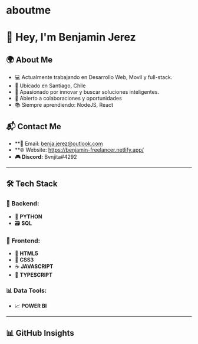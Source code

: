 # aboutme
# 🔑 Hey, I'm Benjamin Jerez

## 🌍 About Me
- 💻 Actualmente trabajando en Desarrollo Web, Movil y full-stack.
- 📍 Ubicado en Santiago, Chile
- 🚀 Apasionado por innovar y buscar soluciones inteligentes.
- 🤝 Abierto a colaboraciones y oportunidades
- 📚 Siempre aprendiendo: NodeJS, React

## 📬 Contact Me
- **📩 Email: benja.jerez@outlook.com 
- **🌐 Website: https://benjamin-freelancer.netlify.app/
- **🎮 Discord:** Bvnjita#4292  

---

## 🛠️ Tech Stack  
### 🔧 Backend:  
- 🐍 **PYTHON**  
- 🗃️ **SQL**  

### 🎨 Frontend:  
- 📄 **HTML5**  
- 🎨 **CSS3**  
- ☕ **JAVASCRIPT**  
- 🔷 **TYPESCRIPT**  

### 📊 Data Tools:  
- 📈 **POWER BI**  

---

## 📊 GitHub Insights  
